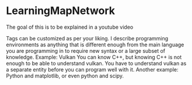 # LearningMapNetwork

The goal of this is to be explained in a youtube video

Tags can be customized as per your liking. I describe programming environments as 
anything that is different enough from the main language you are programming in
to require new syntax or a large subset of knowledge. Example: Vulkan
You can know C++, but knowing C++ is not enough to be able to understand vulkan.
You have to understand vulkan as a separate entity before you can program well with it.
Another example: Python and matplotlib, or even python and scipy.




